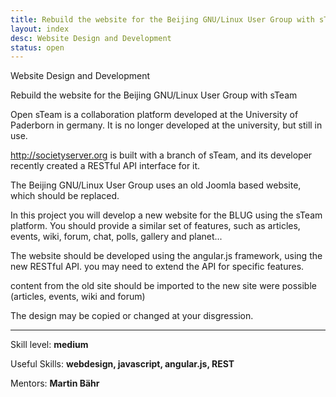 ```yaml
---
title: Rebuild the website for the Beijing GNU/Linux User Group with sTeam
layout: index
desc: Website Design and Development
status: open
---
```

Website Design and Development


Rebuild the website for the Beijing GNU/Linux User Group with sTeam


Open sTeam is a collaboration platform developed at the University of Paderborn in germany.
It is no longer developed at the university, but still in use.

http://societyserver.org is built with a branch of sTeam, and its developer
recently created a RESTful API interface for it.

The Beijing GNU/Linux User Group uses an old Joomla based website, which should be replaced.

In this project you will develop a new website for the BLUG using the sTeam platform.
You should provide a similar set of features, such as articles, events, wiki,
forum, chat, polls, gallery and planet...

The website should be developed using the angular.js framework, using the new RESTful API.
you may need to extend the API for specific features.

content from the old site should be imported to the new site were possible
(articles, events, wiki and forum)

The design may be copied or changed at your disgression.

* * *

Skill level: **medium**

Useful Skills: **webdesign, javascript, angular.js, REST**

Mentors: **Martin Bähr**
